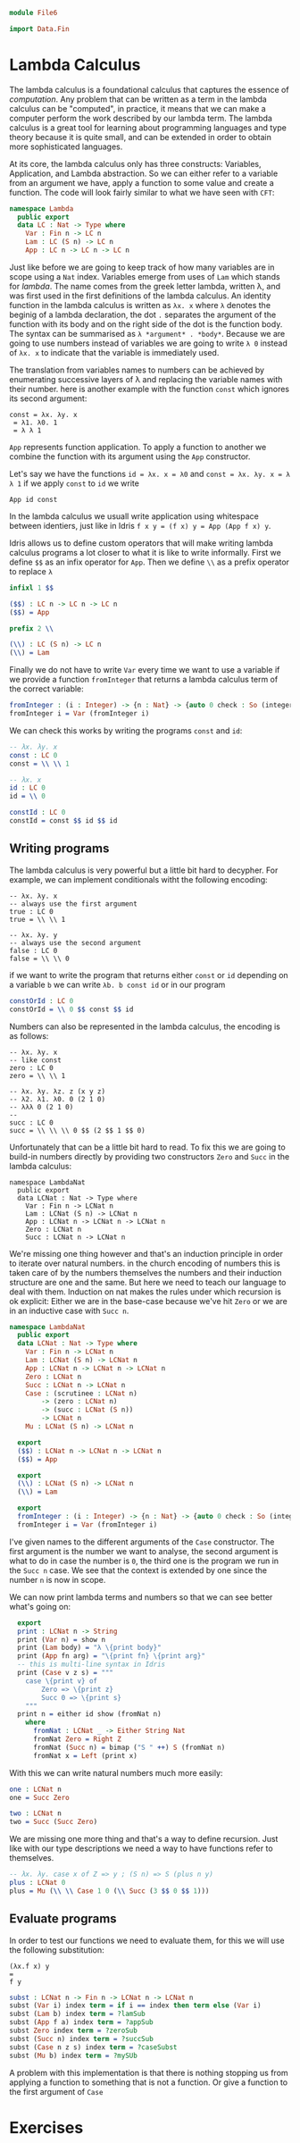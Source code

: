 ```idris
module File6

import Data.Fin
```

# Lambda Calculus

The lambda calculus is a foundational calculus that captures the essence of _computation_. Any
problem that can be written as a term in the lambda calculus can be "computed", in practice,
it means that we can make a computer perform the work described by our lambda term. The lambda
calculus is a great tool for learning about programming languages and type theory because it is
quite small, and can be extended in order to obtain more sophisticated languages.

At its core, the lambda calculus only has three constructs: Variables, Application, and Lambda
abstraction. So we can either refer to a variable from an argument we have, apply a function
to some value and create a function. The code will look fairly similar to what we have seen
with `CFT`:

```idris
namespace Lambda
  public export
  data LC : Nat -> Type where
    Var : Fin n -> LC n
    Lam : LC (S n) -> LC n
    App : LC n -> LC n -> LC n
```

Just like before we are going to keep track of how many variables are in scope using a `Nat`
index. Variables emerge from uses of `Lam` which stands for _lambda_. The name comes from the
greek letter lambda, written λ, and was first used in the first definitions of the lambda
calculus. An identity function in the lambda calculus is written as `λx. x` where `λ` denotes
the beginig of a lambda declaration, the dot `.` separates the argument of the function with
its body and on the right side of the dot is the function body. The syntax can be summarised
as `λ *argument* . *body*`. Because we are going to use numbers instead of variables we are
going to write `λ 0` instead of `λx. x` to indicate that the variable is immediately used.

The translation from variables names to numbers can be achieved by enumerating successive
layers of λ and replacing the variable names with their number. here is another example with
the function `const` which ignores its second argument:

```
const = λx. λy. x
 = λ1. λ0. 1
 = λ λ 1
```

`App` represents function application. To apply a function to another we combine the function
with its argument using the `App` constructor.

Let's say we have the functions `id = λx. x = λ0` and `const = λx. λy. x = λ λ 1` if we apply `const`
to `id` we write

```
App id const
```

In the lambda calculus we usuall write application using whitespace between identiers, just
like in Idris `f x y = (f x) y = App (App f x) y`.

Idris allows us to define custom operators that will make writing lambda calculus programs a
lot closer to what it is like to write informally. First we define `$$` as an infix operator
for `App`. Then we define `\\` as a prefix operator to replace `λ`

```idris
infixl 1 $$

($$) : LC n -> LC n -> LC n
($$) = App

prefix 2 \\

(\\) : LC (S n) -> LC n
(\\) = Lam
```

Finally we do not have to write `Var` every time we want to use a variable if we provide a
function `fromInteger` that returns a lambda calculus term of the correct variable:

```idris
fromInteger : (i : Integer) -> {n : Nat} -> {auto 0 check : So (integerLessThanNat i n)} -> LC n
fromInteger i = Var (fromInteger i)
```

We can check this works by writing the programs `const` and `id`:

```idris
-- λx. λy. x
const : LC 0
const = \\ \\ 1

-- λx. x
id : LC 0
id = \\ 0

constId : LC 0
constId = const $$ id $$ id
```

## Writing programs

The lambda calculus is very powerful but a little bit hard to decypher. For example, we can
implement conditionals witht the following encoding:

```
-- λx. λy. x
-- always use the first argument
true : LC 0
true = \\ \\ 1

-- λx. λy. y
-- always use the second argument
false : LC 0
false = \\ \\ 0
```

if we want to write the program that returns either `const` or `id` depending on a variable `b`
we can write `λb. b const id` or in our program

```idris
constOrId : LC 0
constOrId = \\ 0 $$ const $$ id
```

Numbers can also be represented in the lambda calculus, the encoding is as follows:

```
-- λx. λy. x
-- like const
zero : LC 0
zero = \\ \\ 1

-- λx. λy. λz. z (x y z)
-- λ2. λ1. λ0. 0 (2 1 0)
-- λλλ 0 (2 1 0)
--
succ : LC 0
succ = \\ \\ \\ 0 $$ (2 $$ 1 $$ 0)
```

Unfortunately that can be a little bit hard to read. To fix this we are going to build-in numbers
directly by providing two constructors `Zero` and `Succ` in the lambda calculus:


```
namespace LambdaNat
  public export
  data LCNat : Nat -> Type where
    Var : Fin n -> LCNat n
    Lam : LCNat (S n) -> LCNat n
    App : LCNat n -> LCNat n -> LCNat n
    Zero : LCNat n
    Succ : LCNat n -> LCNat n
```

We're missing one thing however and that's an induction principle in order to iterate over
natural numbers. in the church encoding of numbers this is taken care of by the numbers themselves
the numbers and their induction structure are one and the same. But here we need to teach our
language to deal with them. Induction on nat makes the rules under which recursion is ok explicit:
Either we are in the base-case because we've hit `Zero` or we are in an inductive case with `Succ n`.

```idris
namespace LambdaNat
  public export
  data LCNat : Nat -> Type where
    Var : Fin n -> LCNat n
    Lam : LCNat (S n) -> LCNat n
    App : LCNat n -> LCNat n -> LCNat n
    Zero : LCNat n
    Succ : LCNat n -> LCNat n
    Case : (scrutinee : LCNat n)
        -> (zero : LCNat n)
        -> (succ : LCNat (S n))
        -> LCNat n
    Mu : LCNat (S n) -> LCNat n

  export
  ($$) : LCNat n -> LCNat n -> LCNat n
  ($$) = App

  export
  (\\) : LCNat (S n) -> LCNat n
  (\\) = Lam

  export
  fromInteger : (i : Integer) -> {n : Nat} -> {auto 0 check : So (integerLessThanNat i n)} -> LCNat n
  fromInteger i = Var (fromInteger i)
```

I've given names to the different arguments of the `Case` constructor. The first argument is the number
we want to analyse, the second argument is what to do in case the number is `0`, the third one is
the program we run in the `Succ n` case. We see that the context is extended by one since the number
`n` is now in scope.

We can now print lambda terms and numbers so that we can see better what's going on:

```idris
  export
  print : LCNat n -> String
  print (Var n) = show n
  print (Lam body) = "λ \{print body}"
  print (App fn arg) = "\{print fn} \{print arg}"
  -- this is multi-line syntax in Idris
  print (Case v z s) = """
    case \{print v} of
        Zero => \{print z}
        Succ 0 => \{print s}
    """
  print n = either id show (fromNat n)
    where
      fromNat : LCNat _ -> Either String Nat
      fromNat Zero = Right Z
      fromNat (Succ n) = bimap ("S " ++) S (fromNat n)
      fromNat x = Left (print x)
```

With this we can write natural numbers much more easily:

```idris
one : LCNat n
one = Succ Zero

two : LCNat n
two = Succ (Succ Zero)
```

We are missing one more thing and that's a way to define recursion. Just like with our type descriptions
we need a way to have functions refer to themselves.

```idris
-- λx. λy. case x of Z => y ; (S n) => S (plus n y)
plus : LCNat 0
plus = Mu (\\ \\ Case 1 0 (\\ Succ (3 $$ 0 $$ 1)))
```

## Evaluate programs

In order to test our functions we need to evaluate them, for this we will use the following substitution:

```
(λx.f x) y
=
f y
```

```idris
subst : LCNat n -> Fin n -> LCNat n -> LCNat n
subst (Var i) index term = if i == index then term else (Var i)
subst (Lam b) index term = ?lamSub
subst (App f a) index term = ?appSub
subst Zero index term = ?zeroSub
subst (Succ n) index term = ?succSub
subst (Case n z s) index term = ?caseSubst
subst (Mu b) index term = ?mySUb
```


A problem with this implementation is that there is nothing stopping us from applying a function to something
that is not a function. Or give a function to the first argument of `Case`


# Exercises


